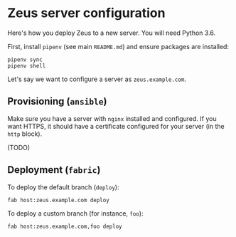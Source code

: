 # Zeus server configuration

Here's how you deploy Zeus to a new server. You will need Python 3.6.

First, install `pipenv` (see main `README.md`) and ensure packages are
installed:

    pipenv sync
    pipenv shell

Let's say we want to configure a server as `zeus.example.com`.

## Provisioning (`ansible`)

Make sure you have a server with `nginx` installed and configured. If you want
HTTPS, it should have a certificate configured for your server (in the `http`
block).

(TODO)

## Deployment (`fabric`)

To deploy the default branch (`deploy`):

    fab host:zeus.example.com deploy

To deploy a custom branch (for instance, `foo`):

    fab host:zeus.example.com,foo deploy
